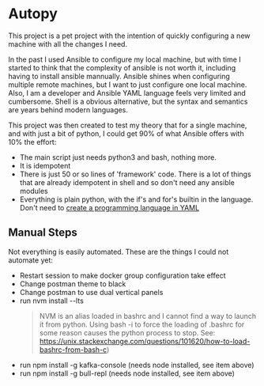 # Autopy

This project is a pet project with the intention of quickly configuring a new machine with all the changes I need.

In the past I used Ansible to configure my local machine, but with time I started to think that the complexity of ansible
is not worth it, including having to install ansible mannually. Ansible shines when configuring multiple remote machines, but
I want to just configure one local machine. Also, I am a developer and Ansible YAML language feels very limited and cumbersome.
Shell is a obvious alternative, but the syntax and semantics are years behind modern languages.

This project was then created to test my theory that for a single machine, and with just a bit of python, I could get 90% of what 
Ansible offers with 10% the effort:

- The main script just needs python3 and bash, nothing more.
- It is idempotent
- There is just 50 or so lines of 'framework' code. There is a lot of things that are already idempotent in shell and so don't need any ansible modules
- Everything is plain python, with the if's and for's builtin in the language. Don't need to [create a programming language in YAML](https://stackoverflow.com/questions/40127586/is-ansible-turing-complete)

## Manual Steps
Not everything is easily automated. These are the things I could not automate yet:

- Restart session to make docker group configuration take effect
- Change postman theme to black
- Change postman to use dual vertical panels
- run nvm install --lts 
  > NVM is an alias loaded in bashrc and I cannot find a way to launch it from python. Using bash -i to force the loading of .bashrc for some reason causes the python process to stop. See: https://unix.stackexchange.com/questions/101620/how-to-load-bashrc-from-bash-c)
- run npm install -g kafka-console (needs node installed, see item above)
- run npm install -g bull-repl (needs node installed, see item above)